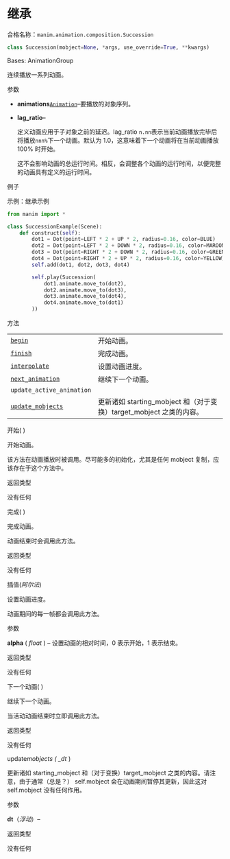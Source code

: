 # 继承

合格名称：`manim.animation.composition.Succession`

```py
class Succession(mobject=None, *args, use_override=True, **kwargs)
```

Bases: AnimationGroup

连续播放一系列动画。

参数

- **animations**[`Animation`]()–要播放的对象序列。
- **lag_ratio**–

  定义动画应用于子对象之前的延迟。lag_ratio `n.nn`表示当前动画播放完毕后将播放`nnn%`下一个动画。默认为 1.0，这意味着下一个动画将在当前动画播放 100% 时开始。

  这不会影响动画的总运行时间。相反，会调整各个动画的运行时间，以便完整的动画具有定义的运行时间。

例子

示例：继承示例

```py
from manim import *

class SuccessionExample(Scene):
    def construct(self):
        dot1 = Dot(point=LEFT * 2 + UP * 2, radius=0.16, color=BLUE)
        dot2 = Dot(point=LEFT * 2 + DOWN * 2, radius=0.16, color=MAROON)
        dot3 = Dot(point=RIGHT * 2 + DOWN * 2, radius=0.16, color=GREEN)
        dot4 = Dot(point=RIGHT * 2 + UP * 2, radius=0.16, color=YELLOW)
        self.add(dot1, dot2, dot3, dot4)

        self.play(Succession(
            dot1.animate.move_to(dot2),
            dot2.animate.move_to(dot3),
            dot3.animate.move_to(dot4),
            dot4.animate.move_to(dot1)
        ))
```

方法

|||
|-|-|
[`begin`]()|开始动画。
[`finish`]()|完成动画。
[`interpolate`]()|设置动画进度。
[`next_animation`]()|继续下一个动画。
`update_active_animation`|
[`update_mobjects`]()|更新诸如 starting_mobject 和（对于变换）target_mobject 之类的内容。



开始( )

开始动画。

该方法在动画播放时被调用。尽可能多的初始化，尤其是任何 mobject 复制，应该存在于这个方法中。

返回类型

没有任何

完成( )

完成动画。

动画结束时会调用此方法。

返回类型

没有任何

插值(_阿尔法_)

设置动画进度。

动画期间的每一帧都会调用此方法。

参数

**alpha** ( _float_ ) – 设置动画的相对时间，0 表示开始，1 表示结束。

返回类型

没有任何

下一个动画( )

继续下一个动画。

当活动动画结束时立即调用此方法。

返回类型

没有任何

update*mobjects ( \_dt* )

更新诸如 starting_mobject 和（对于变换）target_mobject 之类的内容。请注意，由于通常（总是？） self.mobject 会在动画期间暂停其更新，因此这对 self.mobject 没有任何作用。

参数

**dt**（_浮动_）–

返回类型

没有任何
